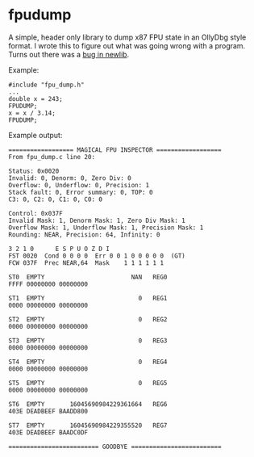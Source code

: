 # fpudump
A simple, header only library to dump x87 FPU state in an OllyDbg style format. I wrote this to figure out what was going wrong with a program. Turns out there was a [bug in newlib](http://thread.gmane.org/gmane.comp.lib.newlib/3523/).

Example:

    #include "fpu_dump.h"
    ...
    double x = 243;
    FPUDUMP;
    x = x / 3.14;
    FPUDUMP;

Example output:

    ================== MAGICAL FPU INSPECTOR ==================
    From fpu_dump.c line 20:

    Status: 0x0020
    Invalid: 0, Denorm: 0, Zero Div: 0
    Overflow: 0, Underflow: 0, Precision: 1
    Stack fault: 0, Error summary: 0, TOP: 0
    C3: 0, C2: 0, C1: 0, C0: 0

    Control: 0x037F
    Invalid Mask: 1, Denorm Mask: 1, Zero Div Mask: 1
    Overflow Mask: 1, Underflow Mask: 1, Precision Mask: 1
    Rounding: NEAR, Precision: 64, Infinity: 0

    3 2 1 0      E S P U O Z D I
    FST 0020  Cond 0 0 0 0  Err 0 0 1 0 0 0 0 0  (GT)
    FCW 037F  Prec NEAR,64  Mask    1 1 1 1 1 1

    ST0  EMPTY                        NAN   REG0
    FFFF 00000000 00000000

    ST1  EMPTY                          0   REG1
    0000 00000000 00000000

    ST2  EMPTY                          0   REG2
    0000 00000000 00000000

    ST3  EMPTY                          0   REG3
    0000 00000000 00000000

    ST4  EMPTY                          0   REG4
    0000 00000000 00000000

    ST5  EMPTY                          0   REG5
    0000 00000000 00000000

    ST6  EMPTY       16045690984229361664   REG6
    403E DEADBEEF BAADD800

    ST7  EMPTY       16045690984229355520   REG7
    403E DEADBEEF BAADC0DF

    ========================= GOODBYE =========================
